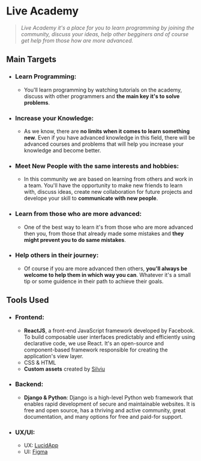 # Live Academy
>   _Live Academy it's a place for you to learn programming by joining the community, discuss your ideas, help other begginers and of course get help from those how are more advanced._

## Main Targets

* ### Learn Programming:
    * You'll learn programming by watching tutorials on the academy, discuss with other programmers and **the main key it's to solve problems**.

* ### Increase your Knowledge:

    * As we know, there are **no limits when it comes to learn something new**. Even if you have advanced knowledge in this field, there will be advanced courses and problems that will help you increase your knowledge and become better. 

* ### Meet New People with the same interests and hobbies:
    * In this community we are based on learning from others and work in a team. You'll have the opportunity to make new friends to learn with, discuss ideas, create new collaboration for future projects and develope your skill to **communicate with new people**.

* ### Learn from those who are more advanced:
    * One of the best way to learn it's from those who are more advanced then you, from those that already made some mistakes and **they might prevent you to do same mistakes**.

* ### Help others in their journey:
    * Of course if you are more advanced then others, **you'll always be welcome to help them in which way you can**. Whatever it's a small tip or some guidence in their path to achieve their goals.


## Tools Used

* ### Frontend:
    * **ReactJS**, a front-end JavaScript framework developed by Facebook. To build composable user interfaces predictably and efficiently using declarative code, we use React. It's an open-source and component-based framework responsible for creating the application's view layer.
    * CSS & HTML
    * **Custom assets** created by [Silviu](https://github.com/SilviuPe) 

* ### Backend: 
    * **Django & Python**: Django is a high-level Python web framework that enables rapid development of secure and maintainable websites. It is free and open source, has a thriving and active community, great documentation, and many options for free and paid-for support.
* ### UX/UI: 
    * UX: [LucidApp](https://www.lucid.app/)
    * UI: [Figma](https://www.figma.com/)
